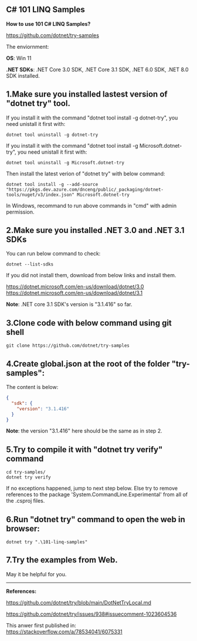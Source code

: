 ## C# 101 LINQ Samples

**How to use 101 C# LINQ Samples?**

https://github.com/dotnet/try-samples



The enviornment:

**OS**: Win 11

**.NET SDKs**: .NET Core 3.0 SDK, .NET Core 3.1 SDK, .NET 6.0 SDK, .NET 8.0 SDK installed.

## 1.Make sure you installed lastest version of "dotnet try" tool.

If you install it with the command "dotnet tool install -g dotnet-try", you need unistall it first with:

```shell
dotnet tool uninstall -g dotnet-try
```

If you install it with the command "dotnet tool install -g Microsoft.dotnet-try", you need unistall it first with:
```shell
dotnet tool uninstall -g Microsoft.dotnet-try
```

Then install the latest verion of "dotnet try" with below command:
```shell
dotnet tool install -g --add-source "https://pkgs.dev.azure.com/dnceng/public/_packaging/dotnet-tools/nuget/v3/index.json" Microsoft.dotnet-try
```

In Windows, recommand to run above commands in "cmd" with admin permission.

## 2.Make sure you installed .NET 3.0 and .NET 3.1 SDKs
You can run below command to check:
```shell
dotnet --list-sdks
```

If you did not install them, download from below links and install them.

https://dotnet.microsoft.com/en-us/download/dotnet/3.0
https://dotnet.microsoft.com/en-us/download/dotnet/3.1

**Note**: .NET core 3.1 SDK's version is "3.1.416" so far.

## 3.Clone code with below command using git shell

```shell
git clone https://github.com/dotnet/try-samples
```

## 4.Create global.json at the root of the folder "try-samples":

The content is below:

```json
{
  "sdk": {
    "version": "3.1.416"
  }
}
```

**Note**: the version "3.1.416" here should be the same as in step 2.

## 5.Try to compile it with "dotnet try verify" command

```shell
cd try-samples/
dotnet try verify
```

If no exceptions happened, jump to next step below.
Else try to remove references to the package 'System.CommandLine.Experimental' from all of the .csproj files.

## 6.Run "dotnet try" command to open the web in browser:

```shell
dotnet try ".\101-linq-samples"
```

## 7.Try the examples from Web.


May it be helpful for you.

---

**References:**

https://github.com/dotnet/try/blob/main/DotNetTryLocal.md

https://github.com/dotnet/try/issues/938#issuecomment-1023604536

This anwer first published in:
https://stackoverflow.com/a/78534041/6075331
